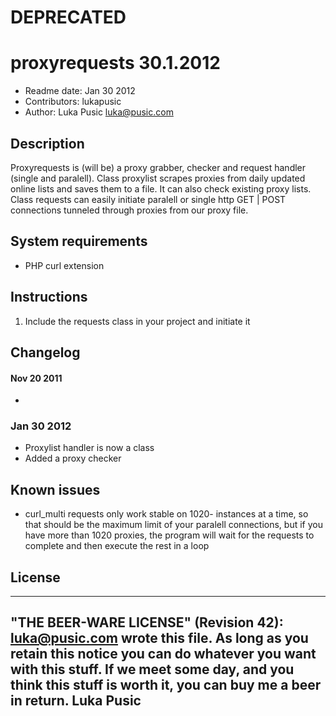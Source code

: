 # DEPRECATED

# proxyrequests 30.1.2012

* Readme date: Jan 30 2012
* Contributors: lukapusic
* Author: Luka Pusic <luka@pusic.com>

## Description
Proxyrequests is (will be) a proxy grabber, checker and request handler (single and paralell). Class proxylist scrapes proxies from daily updated online lists and saves them to a file. It can also check existing proxy lists. Class requests can easily initiate paralell or single http GET | POST connections tunneled through proxies from our proxy file.


## System requirements
* PHP curl extension

## Instructions
1. Include the requests class in your project and initiate it

## Changelog

#### Nov 20 2011
* 
### Jan 30 2012
* Proxylist handler is now a class
* Added a proxy checker

## Known issues
* curl_multi requests only work stable on 1020- instances at a time, so that should be the maximum limit of your paralell connections, but if you have more than 1020 proxies, the program will wait for the requests to complete and then execute the rest in a loop

## License
 ----------------------------------------------------------------------------
 "THE BEER-WARE LICENSE" (Revision 42):
 <luka@pusic.com> wrote this file. As long as you retain this notice you
 can do whatever you want with this stuff. If we meet some day, and you think
 this stuff is worth it, you can buy me a beer in return. Luka Pusic
 ----------------------------------------------------------------------------
